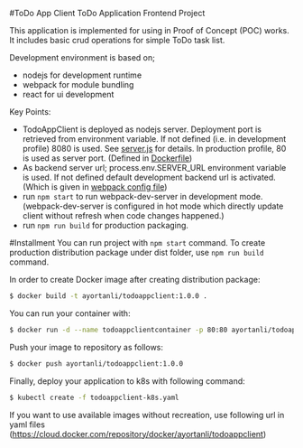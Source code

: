 #ToDo App Client
ToDo Application Frontend Project

This application is implemented for using in Proof of Concept (POC) works. 
It includes basic crud operations for simple ToDo task list.

Development environment is based on;
- nodejs for development runtime
- webpack for module bundling
- react for ui development
    
Key Points:
- TodoAppClient is deployed as nodejs server. 
Deployment port is retrieved from environment variable.
If not defined (i.e. in development profile) 8080 is used. See [server.js](./server/server.js) for details.
In production profile, 80 is used as server port. (Defined in [Dockerfile](./Dockerfile))
- As backend server url; process.env.SERVER_URL environment variable is used. If not defined 
default development backend url is activated. (Which is given in [webpack config file](./webpack.config.js))
- run `npm start` to run webpack-dev-server in development mode. (webpack-dev-server is configured in hot mode which directly update client without refresh 
when code changes happened.)
- run `npm run build` for production packaging.


#Installment
You can run project with `npm start` command. 
To create production distribution package under dist folder, use `npm run build` command.

In order to create Docker image after creating distribution package:
```sh
$ docker build -t ayortanli/todoappclient:1.0.0 .
```
You can run your container with:
```sh
$ docker run -d --name todoappclientcontainer -p 80:80 ayortanli/todoappclient:1.0.0
```
Push your image to repository as follows:
```sh
$ docker push ayortanli/todoappclient:1.0.0
```
Finally, deploy your application to k8s with following command:
```sh
$ kubectl create -f todoappclient-k8s.yaml
```
If you want to use available images without recreation, use following url in yaml files
(https://cloud.docker.com/repository/docker/ayortanli/todoappclient)
 
